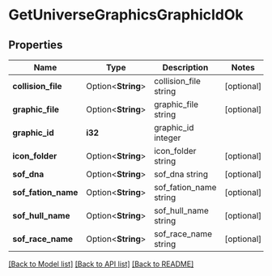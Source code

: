 # GetUniverseGraphicsGraphicIdOk

## Properties

Name | Type | Description | Notes
------------ | ------------- | ------------- | -------------
**collision_file** | Option<**String**> | collision_file string | [optional]
**graphic_file** | Option<**String**> | graphic_file string | [optional]
**graphic_id** | **i32** | graphic_id integer | 
**icon_folder** | Option<**String**> | icon_folder string | [optional]
**sof_dna** | Option<**String**> | sof_dna string | [optional]
**sof_fation_name** | Option<**String**> | sof_fation_name string | [optional]
**sof_hull_name** | Option<**String**> | sof_hull_name string | [optional]
**sof_race_name** | Option<**String**> | sof_race_name string | [optional]

[[Back to Model list]](../README.md#documentation-for-models) [[Back to API list]](../README.md#documentation-for-api-endpoints) [[Back to README]](../README.md)


